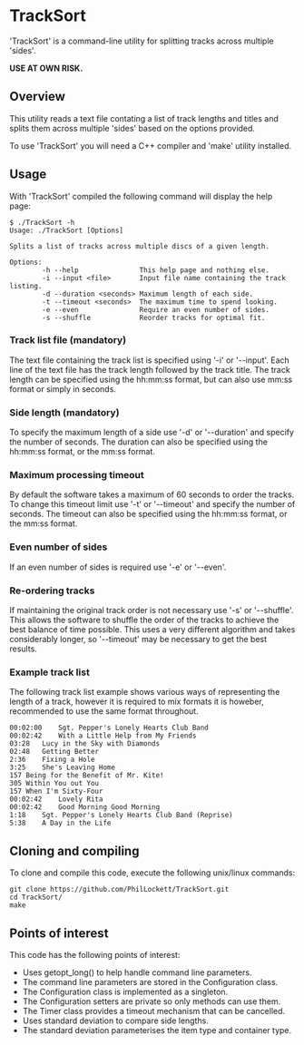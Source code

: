 # TrackSort
'TrackSort' is a command-line utility for splitting tracks across multiple
'sides'.

**USE AT OWN RISK.**

## Overview
This utility reads a text file contating a list of track lengths and titles
and splits them across multiple 'sides' based on the options provided.

To use 'TrackSort' you will need a C++ compiler and 'make' utility installed. 

## Usage
With 'TrackSort' compiled the following command will display the help page:

    $ ./TrackSort -h
    Usage: ./TrackSort [Options]

    Splits a list of tracks across multiple discs of a given length.

    Options:
            -h --help               This help page and nothing else.
            -i --input <file>       Input file name containing the track listing.
            -d --duration <seconds> Maximum length of each side.
            -t --timeout <seconds>  The maximum time to spend looking.
            -e --even               Require an even number of sides.
            -s --shuffle            Reorder tracks for optimal fit.

### Track list file (mandatory)
The text file containing the track list is specified using '-i' or '--input'.
Each line of the text file has the track length followed by the track title.
The track length can be specified using the hh:mm:ss format, but can also use
mm:ss format or simply in seconds.

### Side length (mandatory)
To specify the maximum length of a side use '-d' or '--duration' and specify
the number of seconds. The duration can also be specified using the hh:mm:ss
format, or the mm:ss format.

### Maximum processing timeout
By default the software takes a maximum of 60 seconds to order the tracks. To
change this timeout limit use '-t' or '--timeout' and specify the number of
seconds. The timeout can also be specified using the hh:mm:ss format, or the
mm:ss format.

### Even number of sides
If an even number of sides is required use '-e' or '--even'.

### Re-ordering tracks
If maintaining the original track order is not necessary use '-s' or 
'--shuffle'. This allows the software to shuffle the order of the tracks to
achieve the best balance of time possible. This uses a very different
algorithm and takes considerably longer, so '--timeout' may be necessary
to get the best results.

### Example track list
The following track list example shows various ways of representing the length
of a track, however it is required to mix formats it is howeber, recommended
to use the same format throughout.

    00:02:00	Sgt. Pepper's Lonely Hearts Club Band
    00:02:42	With a Little Help from My Friends
    03:28	Lucy in the Sky with Diamonds
    02:48	Getting Better
    2:36	Fixing a Hole
    3:25	She's Leaving Home
    157	Being for the Benefit of Mr. Kite!
    305	Within You out You
    157	When I'm Sixty-Four
    00:02:42	Lovely Rita
    00:02:42	Good Morning Good Morning
    1:18	Sgt. Pepper's Lonely Hearts Club Band (Reprise)
    5:38	A Day in the Life

## Cloning and compiling
To clone and compile this code, execute the following unix/linux commands:

    git clone https://github.com/PhilLockett/TrackSort.git
    cd TrackSort/
    make

## Points of interest
This code has the following points of interest:

  * Uses getopt_long() to help handle command line parameters.
  * The command line parameters are stored in the Configuration class.
  * The Configuration class is implemented as a singleton.
  * The Configuration setters are private so only methods can use them.
  * The Timer class provides a timeout mechanism that can be cancelled.
  * Uses standard deviation to compare side lengths.
  * The standard deviation parameterises the item type and container type.
